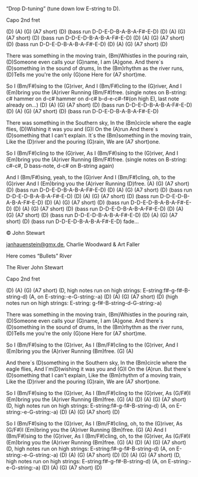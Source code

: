 “Drop D-tuning” (tune down low E-string to D).



Capo 2nd fret

(D)  (A)  (G) (A7 short) (D) (bass run D-D-E-D-B-A-B-A-F#-E-D)
(D)  (A)  (G) (A7 short) (D) (bass run D-D-E-D-B-A-B-A-F#-E-D)
(D)  (A)  (G) (A7 short) (D) (bass run D-D-E-D-B-A-B-A-F#-E-D)
(D)  (A)  (G) (A7 short) (D)

There was something in the moving train,
(Bm)Whistles in the pouring rain,
(D)Someone even calls your (G)name,
I am (A)gone.
And there´s (D)something in the sound of drums,
In the (Bm)rhythm as the river runs,
(D)Tells me you're the only (G)one
Here for (A7 short)me.

So I (Bm/F#)sing to the (G)river,
And I (Bm/F#)cling to the (G)river,
And I (Em)bring you the (A)river
Running (Bm/F#)free. (single notes on B-string: 
c# hammer on d-c# hammer on d-c#  b-d-e-c#-f#(on high E),
last note already on…) 
(D)  (A)  (G) (A7 short) (D) (bass run D-D-E-D-B-A-B-A-F#-E-D)
(D)  (A)  (G) (A7 short) (D) (bass run D-D-E-D-B-A-B-A-F#-E-D)

There was something in the Southern sky,
In the (Bm)circle where the eagle flies,
(D)Wishing it was you and (G)I
On the (A)run
And there´s (D)something that I can't explain.
It´s the (Bm)something in the moving train,
Like the (D)river and the pouring (G)rain,
We are (A7 short)one.

So I (Bm/F#)cling to the (G)river,
As I (Bm/F#)sing to the (G)river,
And I (Em)bring you the (A)river
Running (Bm/F#)free. (single notes on B-string:
c#-c#, D bass-note, d-c# on B-string again)

And I (Bm/F#)sing, yeah, to the (G)river
And I (Bm/F#)cling, oh, to the (G)river
And I (Em)bring you the (A)river
Running (D)free.
       (A) (G) (A7 short) (D) (bass run D-D-E-D-B-A-B-A-F#-E-D)
(D)  (A)  (G) (A7 short) (D) (bass run D-D-E-D-B-A-B-A-F#-E-D)
(D)  (A)  (G) (A7 short) (D) (bass run D-D-E-D-B-A-B-A-F#-E-D)
(D)  (A)  (G) (A7 short) (D) (bass run D-D-E-D-B-A-B-A-F#-E-D)
(D)  (A)  (G) (A7 short) (D) (bass run D-D-E-D-B-A-B-A-F#-E-D)
(D)  (A)  (G) (A7 short) (D) (bass run D-D-E-D-B-A-B-A-F#-E-D)
(D)  (A)  (G) (A7 short) (D) (bass run D-D-E-D-B-A-B-A-F#-E-D) fade…

© John Stewart

janhauenstein@gmx.de, Charlie Woodward & Art Faller


Here comes “Bullets” River


The River     John Stewart

Capo 2nd fret

(D)  (A)  (G) (A7 short) (D, high notes run on high strings:
E-string:f#-g-f#-B-string-d) (A, on E-string:-e-G-string:-a)
(D)  (A)  (G) (A7 short) (D) (high notes run on high strings:
E-string: g-f#-B-string-d-G-string:-a)

There was something in the moving train,
(Bm)Whistles in the pouring rain,
(D)Someone even calls your (G)name,
I am (A)gone.
And there´s (D)something in the sound of drums,
In the (Bm)rhythm as the river runs,
(D)Tells me you're the only (G)one
Here for (A7 short)me.

So I (Bm/F#)sing to the (G)river,
As I (Bm/F#)cling to the (G)river,
And I (Em)bring you the (A)river
Running (Bm)free. (G) (A) 

And there´s (D)something in the Southern sky,
In the (Bm)circle where the eagle flies,
And I´m(D)wishing it was you and (G)I
On the (A)run.
But there´s (D)something that I can't explain,
Like the (Bm)rhythm of a moving train,
Like the (D)river and the pouring (G)rain,
We are (A7 short)one.

So I (Bm/F#)sing to the (G)river,
As I (Bm/F#)cling to the (G)river,
As (G/F#)I (Em)bring you the (A)river
Running (Bm)free. (G) (A)
(D)  (A)  (G) (A7 short) (D, high notes run on high strings:
E-string:f#-g-f#-B-string-d) (A, on E-string:-e-G-string:-a)
(D)  (A)  (G) (A7 short) (D)

So I (Bm/F#)sing to the (G)river,
As I (Bm/F#)cling, oh, to the (G)river,
As (G/F#)I (Em)bring you the (A)river
Running (Bm)free. (G) (A)
And I (Bm/F#)sing to the (G)river,
As I (Bm/F#)cling, oh, to the (G)river,
As (G/F#)I (Em)bring you the (A)river
Running (Bm)free. (G) (A)
(D)  (A)  (G) (A7 short) (D, high notes run on high strings:
E-string:f#-g-f#-B-string-d) (A, on E-string:-e-G-string:-a)
(D)  (A)  (G) (A7 short) (D)
(D)  (A)  (G) (A7 short) (D, high notes run on high strings:
E-string:f#-g-f#-B-string-d) (A, on E-string:-e-G-string:-a)
(D)  (A)  (G) (A7 short) (D)
